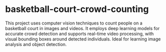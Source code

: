 # basketball-court-crowd-counting
This project uses computer vision techniques to count people on a basketball court in images and videos. It employs deep learning models for accurate crowd detection and supports real-time video processing, with visual bounding boxes around detected individuals. Ideal for learning image analysis and object detection.
